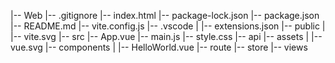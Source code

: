 |-- Web
    |-- .gitignore
    |-- index.html
    |-- package-lock.json
    |-- package.json
    |-- README.md
    |-- vite.config.js
    |-- .vscode
    |   |-- extensions.json
    |-- public
    |   |-- vite.svg
    |-- src
        |-- App.vue
        |-- main.js
        |-- style.css
        |-- api
        |-- assets
        |   |-- vue.svg
        |-- components
        |   |-- HelloWorld.vue
        |-- route
        |-- store
        |-- views

